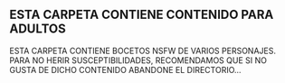 ## ESTA CARPETA CONTIENE CONTENIDO PARA ADULTOS

ESTA CARPETA CONTIENE BOCETOS NSFW DE VARIOS PERSONAJES.
PARA NO HERIR SUSCEPTIBILIDADES, RECOMENDAMOS QUE SI NO GUSTA DE DICHO CONTENIDO ABANDONE EL DIRECTORIO...


